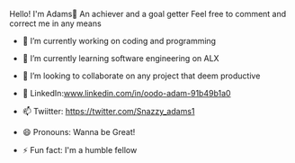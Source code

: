 Hello! I'm Adams👋
An achiever and a goal getter
Feel free to comment and correct me in any means




- 🔭 I’m currently working on coding and programming
- 🌱 I’m currently learning software engineering on ALX
- 👯 I’m looking to collaborate on any project that deem productive 

- 💬 LinkedIn:www.linkedin.com/in/oodo-adam-91b49b1a0
- 📫 Twiitter: https://twitter.com/Snazzy_adams1
- 😄 Pronouns: Wanna be Great!
- ⚡ Fun fact: I'm a humble fellow

